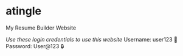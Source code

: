 # atingle
My Resume Builder Website




*Use these login credentials to use this website*
Username: user123 👤
Password: User@123 🔒
